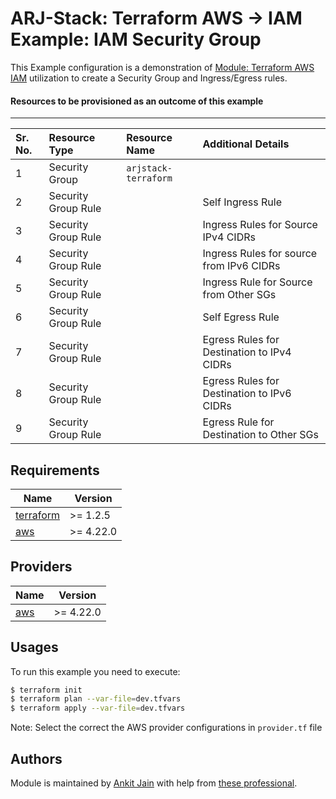 # ARJ-Stack: Terraform AWS -> IAM Example: IAM Security Group

This Example configuration is a demonstration of [Module: Terraform AWS IAM](https://github.com/arjstack/terraform-aws-iam) utilization to create a Security Group and Ingress/Egress rules.

#### Resources to be provisioned as an outcome of this example
---

| Sr. No. | Resource Type | Resource Name | Additional Details |
|:------|:------|:------|:------|
 1 | Security Group | `arjstack-terraform` |  |
 2 | Security Group Rule |  | Self Ingress Rule |
 3 | Security Group Rule |  | Ingress Rules for Source IPv4 CIDRs |
 4 | Security Group Rule |  | Ingress Rules for source from IPv6 CIDRs |
 5 | Security Group Rule |  | Ingress Rule for Source from Other SGs  |
 6 | Security Group Rule |  | Self Egress Rule |
 7 | Security Group Rule |  | Egress Rules for Destination to IPv4 CIDRs |
 8 | Security Group Rule |  | Egress Rules for Destination to IPv6 CIDRs |
 9 | Security Group Rule |  | Egress Rule for Destination to Other SGs  |
 
## Requirements

| Name | Version |
|------|---------|
| <a name="requirement_terraform"></a> [terraform](#requirement\_terraform) | >= 1.2.5 |
| <a name="requirement_aws"></a> [aws](#requirement\_aws) | >= 4.22.0 |

## Providers

| Name | Version |
|------|---------|
| <a name="provider_aws"></a> [aws](#provider\_aws) | >= 4.22.0 |

## Usages

To run this example you need to execute:

```bash
$ terraform init
$ terraform plan --var-file=dev.tfvars
$ terraform apply --var-file=dev.tfvars
```

Note: Select the correct the AWS provider configurations in `provider.tf` file

## Authors

Module is maintained by [Ankit Jain](https://github.com/ankit-jn) with help from [these professional](https://github.com/arjstack/terraform-aws-examples/graphs/contributors).
